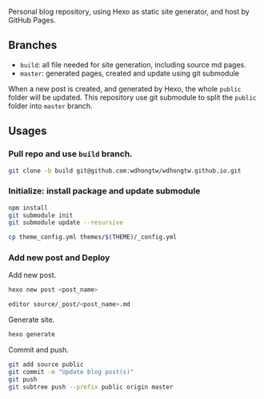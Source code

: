 Personal blog repository, using Hexo as static site generator,
and host by GitHub Pages.

## Branches

- `build`: all file needed for site generation, including source md pages.
- `master`: generated pages, created and update using git submodule

When a new post is created, and generated by Hexo, the whole `public` folder
will be updated. This repository use git submodule to split the `public`
folder into `master` branch.

## Usages

### Pull repo and use `build` branch.

``` sh
git clone -b build git@github.com:wdhongtw/wdhongtw.github.io.git
```

### Initialize: install package and update submodule

``` sh
npm install
git submodule init
git submodule update --resursive

cp theme_config.yml themes/$(THEME)/_config.yml
```

### Add new post and Deploy

Add new post.

``` sh
hexo new post <post_name>

editor source/_post/<post_name>.md
```

Generate site.

``` sh
hexo generate
```

Commit and push.

``` sh
git add source public
git commit -m "Update blog post(s)"
git push
git subtree push --prefix public origin master
```

